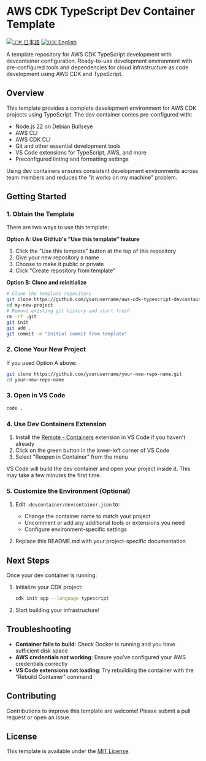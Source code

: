 # AWS CDK TypeScript Dev Container Template

[![🇯🇵 日本語](https://img.shields.io/badge/%F0%9F%87%AF%F0%9F%87%B5-日本語-white)](./README.ja.md) [![🇺🇸 English](https://img.shields.io/badge/%F0%9F%87%BA%F0%9F%87%B8-English-white)](./README.md)

A template repository for AWS CDK TypeScript development with devcontainer configuration. Ready-to-use development environment with pre-configured tools and dependencies for cloud infrastructure as code development using AWS CDK and TypeScript.

## Overview

This template provides a complete development environment for AWS CDK projects using TypeScript. The dev container comes pre-configured with:

- Node.js 22 on Debian Bullseye
- AWS CLI
- AWS CDK CLI
- Git and other essential development tools
- VS Code extensions for TypeScript, AWS, and more
- Preconfigured linting and formatting settings

Using dev containers ensures consistent development environments across team members and reduces the "it works on my machine" problem.

## Getting Started

### 1. Obtain the Template

There are two ways to use this template:

**Option A: Use GitHub's "Use this template" feature**
1. Click the "Use this template" button at the top of this repository
2. Give your new repository a name
3. Choose to make it public or private
4. Click "Create repository from template"

**Option B: Clone and reinitialize**
```bash
# Clone the template repository
git clone https://github.com/yourusername/aws-cdk-typescript-devcontainer.git my-new-project
cd my-new-project
# Remove existing git history and start fresh
rm -rf .git
git init
git add .
git commit -m "Initial commit from template"
```

### 2. Clone Your New Project

If you used Option A above:
```bash
git clone https://github.com/yourusername/your-new-repo-name.git
cd your-new-repo-name
```

### 3. Open in VS Code

```bash
code .
```

### 4. Use Dev Containers Extension

1. Install the [Remote - Containers](https://marketplace.visualstudio.com/items?itemName=ms-vscode-remote.remote-containers) extension in VS Code if you haven't already
2. Click on the green button in the lower-left corner of VS Code
3. Select "Reopen in Container" from the menu

VS Code will build the dev container and open your project inside it. This may take a few minutes the first time.

### 5. Customize the Environment (Optional)

1. Edit `.devcontainer/devcontainer.json` to:
   - Change the container name to match your project
   - Uncomment or add any additional tools or extensions you need
   - Configure environment-specific settings

2. Replace this README.md with your project-specific documentation

## Next Steps

Once your dev container is running:

1. Initialize your CDK project:
   ```bash
   cdk init app --language typescript
   ```

2. Start building your infrastructure!

## Troubleshooting

- **Container fails to build**: Check Docker is running and you have sufficient disk space
- **AWS credentials not working**: Ensure you've configured your AWS credentials correctly
- **VS Code extensions not loading**: Try rebuilding the container with the "Rebuild Container" command

## Contributing

Contributions to improve this template are welcome! Please submit a pull request or open an issue.

## License

This template is available under the [MIT License](LICENSE).
